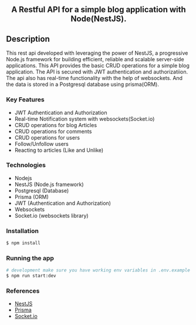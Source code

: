 <h2 align="center">
A Restful API for a simple blog application with Node(NestJS).
  </h2>

## Description
This rest api developed with leveraging the power of NestJS, a progressive Node.js framework for building efficient, reliable and scalable server-side applications. This API provides the basic CRUD operations for a simple blog application. The API is secured with JWT authentication and authorizatiion. The api also has real-time functionality with the help of websockets. And the data is stored in a Postgresql database using prisma(ORM).

### Key Features
- JWT Authentication and Authorization 
- Real-time Notification system with websockets(Socket.io)
- CRUD operations for blog Articles
- CRUD operations for comments 
- CRUD operations for users 
- Follow/Unfollow users 
- Reacting to articles (Like and Unlike)

### Technologies 
- Nodejs 
- NestJS (Node.js framework) 
- Postgresql (Database) 
- Prisma (ORM) 
- JWT (Authentication and Authorization) 
- Websockets 
- Socket.io (websockets library)

### Installation
```bash
$ npm install
```

### Running the app
```bash
# development make sure you have working env variables in .env.example exported 
$ npm run start:dev 
``` 

### References 
- [NestJS](https://nestjs.com/) 
- [Prisma](https://www.prisma.io/) 
- [Socket.io](https://socket.io/)




